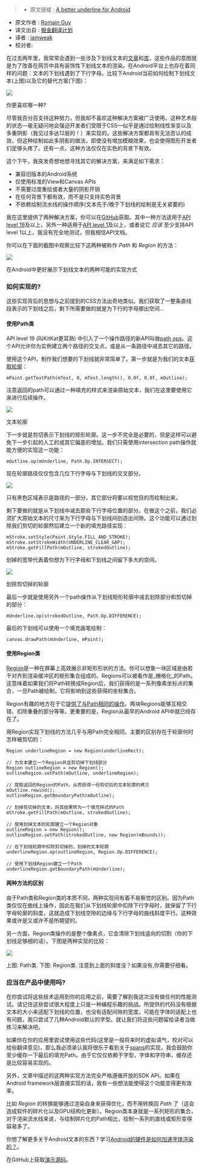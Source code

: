 >* 原文链接 : [A better underline for Android](https://medium.com/google-developers/a-better-underline-for-android-90ba3a2e4fb)
* 原文作者 : [Romain Guy](https://medium.com/@romainguy)
* 译文出自 : [掘金翻译计划](https://github.com/xitu/gold-miner)
* 译者 : [jamweak](https://github.com/jamweak)
* 校对者:


在过去两年里，我常常会遇到一些涉及下划线文本的[文章](https://medium.com/design/crafting-link-underlines-on-medium-7c03a9274f9)和[库](https://eager.io/blog/smarter-link-underlines/)，这些作品的意图就是为了改善在网页中具有装饰性下划线文本的渲染。在Android平台上也存在着同样的问题：文本的下划线遇到了下行字母。比较下Android当前如何绘制下划线文本(上图)以及它的替代方案(下图)：

![](http://ww3.sinaimg.cn/large/a490147fgw1f5j2xgczirj20d506qmxg.jpg)

<figcaption class="imageCaption">你更喜欢哪一种?</figcaption>

尽管我百分百支持这种努力，但我却不喜欢这种解决方案被广泛使用。这种艺术般的状态—毫无疑问地会强迫开发者们受限于CSS—似乎是通过绘制线性渐变以及多重阴影（我见过多达12层的！）来实现的。这些解决方案都具有无法否认的成效，但这种绘制如此多阴影的做法，即使没有增加模糊效果，也会使得图形开发者们足够头疼了。还有一点，这种方法仅仅在实色的背景下有效。

这个下午，我突发奇想地想寻找其它的解决方案，来满足如下需求：

*   兼容旧版本的Android系统
*   仅使用标准的View和Canvas APIs
*   不需要过度重绘或者大量的阴影开销
*   在任何背景下都有效，而不是只支持实色背景
*   不依赖绘制流水线的操作顺序(文本先于/晚于下划线的绘制是无关紧要的)

我在这里提供了两种解决方案，你可以在[GitHub](https://github.com/romainguy/elegant-underline)获取。其中一种方法适用于[API level 19](https://www.android.com/versions/kit-kat-4-4/)及以上，另外一种适用于[API level 1](http://arstechnica.com/gadgets/2014/06/building-android-a-40000-word-history-of-googles-mobile-os/6/)及以上，或者说它 _应该_ 至少支持API level 1以上，我没有完全地测试，但我相信API文档。

你可以在下面的截图中观察比较下这两种被称作 _Path_ 和 _Region_ 的方法：

![](http://ww3.sinaimg.cn/large/a490147fgw1f5j2y5a88nj20j10xz0vv.jpg)

<figcaption class="imageCaption">在Android中更好展示下划线文本的两种可能的实现方式</figcaption>

### 如何实现的?

这些实现背后的思想与之前提到的CSS方法出奇地类似。我们获取了一整条直线段表示的下划线之后，剩下所需要做的就是为下行的字母挪出空间...

#### 使用Path类

API level 19 (叫KitKat更耳熟) 中引入了一个操作路径的新API叫做[path ops](https://developer.android.com/reference/android/graphics/Path.html#op%28android.graphics.Path,%20android.graphics.Path.Op%29)。这个API允许你为实例建立两个路径的交叉点，或是从一条路径中减去其它的路径。

使用这个API，制作我们想要的下划线就非常简单了。第一步就是为我们的文本[获取轮廓](https://developer.android.com/reference/android/graphics/Paint.html#getTextPath%28java.lang.String,%20int,%20int,%20float,%20float,%20android.graphics.Path%29)：

    mPaint.getTextPath(mText, 0, mText.length(), 0.0f, 0.0f, mOutline);

注意返回的path可以通过一种填充的样式来渲染原始文本，我们在这里要使用它来进行后续操作。

![](http://ww1.sinaimg.cn/large/a490147fgw1f5j2z6baigj20m8057aaj.jpg)

<figcaption class="imageCaption">文本轮廓</figcaption>

下一步就是剪切表示下划线的矩形轮廓。这一步不完全是必要的，但是这样可以避免下一步引起的人工的或其它偏差的增加。我们只需使用intersection path操作就能方便的实现这一功能：

    mOutline.op(mUnderline, Path.Op.INTERSECT);

现在轮廓路径仅仅包含几位下行字母与下划线的交叉部分。

![](http://ww1.sinaimg.cn/large/a490147fgw1f5j2zor2ptj20m804lwet.jpg)

<figcaption class="imageCaption">只有黑色区域表示是路径的一部分，其它部分将要以视觉目的而绘制出来。</figcaption>

剩下要做的就是从下划线中减去那些下行字母位置的部分。在做这个之前，我们必须扩大原始文本的尺寸来为下行字母与下划线间创造出间隙。这个功能可以通过划除我们剪切的轮廓然后建立一个新的填充路径实现：

    mStroke.setStyle(Paint.Style.FILL_AND_STROKE);        mStroke.setStrokeWidth(UNDERLINE_CLEAR_GAP);
    mStroke.getFillPath(mOutline, strokedOutline);

划掉的宽带代表着你想为下行字母和下划线之间留下多大的空间。

![](http://ww2.sinaimg.cn/large/a490147fgw1f5j3076zuvj20m804gq3a.jpg)

<figcaption class="imageCaption">划除剪切掉的轮廓</figcaption>

最后一步就是使用另外一个path操作从下划线矩形轮廓中减去划除部分和剪切掉的部分：

    mUnderline.op(strokedOutline, Path.Op.DIFFERENCE);

最后的下划线可以使用一个填充画笔绘制：

    canvas.drawPath(mUnderline, mPaint);

#### 使用Region类

[Region](https://developer.android.com/reference/android/graphics/Region.html)是一种在屏幕上高效展示非矩形形状的方法。你可以想象一块区域是由若干对齐到渲染缓冲区的矩形集合组成的。Regions可以被看作是_栅格化_的Path。这意味着如果我们将Path转换成Region后，我们获得的是一系列像素坐标点的集合，一旦Path被绘制，它将影响到这些获得的坐标集合。

Region有趣的地方在于它[提供了与Path相同的操作](https://developer.android.com/reference/android/graphics/Region.html#op%28android.graphics.Region,%20android.graphics.Region.Op%29)。两块Regions能够互相交错、扣除重叠的部分等等。更重要的是，Region从最早的Android API中就已经存在了。

用Region实现下划线的方法几乎与用Path完全相同，主要的区别存在于轮廓何时怎样被剪切的：

    Region underlineRegion = new Region(underlineRect);

    // 为文本建立一个Region并且剪切掉下划线部分
    Region outlineRegion = new Region();
    outlineRegion.setPath(mOutline, underlineRegion);

    // 提取返回的Region的Path，从而获得一份剪切后的文本轮廓的拷贝
    mOutline.rewind();
    outlineRegion.getBoundaryPath(mOutline);

    // 划掉剪切掉的文本，将其结果转为一个填充样式的Path
    mStroke.getFillPath(mOutline, strokedOutline);

    // 使用划掉文本的轮廓建立一个Region对象
    outlineRegion = new Region();
    outlineRegion.setPath(strokedOutline, new Region(mBounds));

    // 在下划线轮廓中扣除剪切掉的，划掉的文本轮廓
    underlineRegion.op(outlineRegion, Region.Op.DIFFERENCE);

    // 使用下划线Region建立一个Path
    underlineRegion.getBoundaryPath(mUnderline);

#### 两种方法的区别

由于Path类和Region类的本质不同，两种实现间有着不易察觉的区别。因为Path类仅仅在曲线上操作，因此在我们从下划线轮廓中扣除下行字母时，就保留了下行字母轮廓的斜度，这就造成下划线空隙的边缘与下行字母的曲线斜度平行。这种效果或许是又或许不是所期望的。

另一方面，Region类操作的是整个像素点，它会清除下划线竖向的切割（你的下划线足够细的话）。下图是两种实现的比较：

![](http://ww4.sinaimg.cn/large/a490147fgw1f5j315r9vej20670bm0sx.jpg)

<figcaption class="imageCaption">上图: Path类. 下图: Region类. 注意到上面的斜度没？如果没有,你需要仔细看。</figcaption>

### 应当在产品中使用吗?

在你尝试将这些技术运用到你的应用之前，需要了解到我这次没有做任何的性能测试。请记住这些尝试很大程度上只是一种编程乐趣的挑战。所提供的代码没有根据文本的大小来适配下划线的位置，也没有适配间隙的宽度。可能在字体的适配上也有问题，我只尝试了几种Android默认的字型。就让我们将这些问题留给读者当做练习来解决吧。

如果你在你的应用里尝试使用这些代码(这里是一般将来时的虚拟语气，校对可以给些翻译意见)，那么我必须承认我将很乐于看到关于[spans](http://flavienlaurent.com/blog/2014/01/31/spans/)的实现，我会鼓励你至少缓存一下最后的填充Path。由于它仅仅依赖于字型，字体和字符串，缓存还是比较容易实现的。

另外，文章中描述的这两种实现方法完全严格遵循开放的SDK API。如果在Android framework层直接实现的话，我有一些想法能使得这个功能变得更有效率。

比如 _Region_ 的转换能够通过渲染自身来获得优化，而不用转换回 _Path_ 了（这会造成软件的碎片化以及GPU结构化更新）。Region类本身就是一系列矩形的集合，对于渲染流水线来说，与绘制碎片化的Path相比，绘制一系列的直线或矩形变得容易多了。

你想了解更多关于Android文本的东西？学习[Android的硬件是如何加速字体渲染的？](https://medium.com/@romainguy/androids-font-renderer-c368bbde87d9#.493idqqrm)。

在GitHub上获取[演示源码](https://github.com/romainguy/elegant-underline)。
